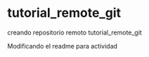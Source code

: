 # tutorial_remote_git
creando repositorio remoto tutorial_remote_git

Modificando el readme para actividad
